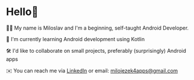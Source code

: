 # Hello👋

👨‍💻 My name is Miloslav and I'm a beginning, self-taught Android Developer.

🌱 I'm currently learning Android development using Kotlin

🛠️ I'd like to collaborate on small projects, preferably (surprisingly) Android apps

✉️ You can reach me via [LinkedIn](https://www.linkedin.com/in/miloslav-jezek/) or email: milojezek4apps@gmail.com

<!---
milojezek/milojezek is a ✨ special ✨ repository because its `README.md` (this file) appears on your GitHub profile.
You can click the Preview link to take a look at your changes.
--->

